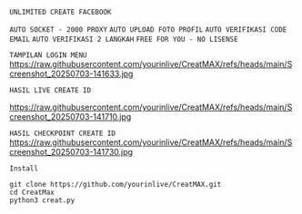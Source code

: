 `UNLIMITED CREATE FACEBOOK`

`AUTO SOCKET - 2000 PROXY`
`AUTO UPLOAD FOTO PROFIL`
`AUTO VERIFIKASI CODE EMAIL`
`AUTO VERIFIKASI 2 LANGKAH`
`FREE FOR YOU - NO LISENSE`

`TAMPILAN LOGIN MENU`
https://raw.githubusercontent.com/yourinlive/CreatMAX/refs/heads/main/Screenshot_20250703-141633.jpg

`HASIL LIVE CREATE ID`

https://raw.githubusercontent.com/yourinlive/CreatMAX/refs/heads/main/Screenshot_20250703-141710.jpg

`HASIL CHECKPOINT CREATE ID`
https://raw.githubusercontent.com/yourinlive/CreatMAX/refs/heads/main/Screenshot_20250703-141730.jpg

`Install`
```
git clone https://github.com/yourinlive/CreatMAX.git
cd CreatMax
python3 creat.py
```


